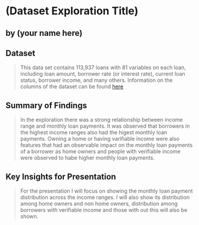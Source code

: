 # (Dataset Exploration Title)
## by (your name here)


## Dataset

> This data set contains 113,937 loans with 81 variables on each loan, including loan amount, borrower rate (or interest rate), current loan status, borrower income, and many others. Information on the columns of the dataset can be found [here](https://docs.google.com/spreadsheets/d/1gDyi_L4UvIrLTEC6Wri5nbaMmkGmLQBk-Yx3z0XDEtI/edit#gid=0)

## Summary of Findings

> In the exploration there was a strong relationship between income range and monthly loan payments. It was observed that borrowers in the highest income ranges also had the higest monthly loan payments. Owning a home or having varifiable income were also features that had an observable impact on the monthly loan payments of a borrower as home owners and people with verifiable income were observed to habe higher monthly loan payments.


## Key Insights for Presentation

> For the presentation I will focus on showing the monthly loan payment distribution across the income ranges. I will also show its distribution among home owners and non home owners, distribution among borrowers with verifiable income and those with out this will also be shown.